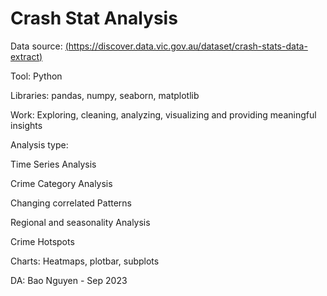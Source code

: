# Crash Stat Analysis 
Data source: [(https://discover.data.vic.gov.au/dataset/crash-stats-data-extract)](https://discover.data.vic.gov.au/dataset/crash-stats-data-extract)

Tool: Python

Libraries: pandas, numpy, seaborn, matplotlib

Work: Exploring, cleaning, analyzing, visualizing and providing meaningful insights

Analysis type:

Time Series Analysis

Crime Category Analysis

Changing correlated Patterns

Regional and seasonality Analysis

Crime Hotspots

Charts: Heatmaps, plotbar, subplots

DA: Bao Nguyen - Sep 2023
